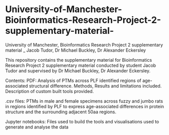 # University-of-Manchester-Bioinformatics-Research-Project-2-supplementary-material-
University of Manchester, Bioinformatics Research Project 2 supplementary material _ Jacob Tudor, Dr Michael Buckley, Dr Alexander Eckersley

This repository contains the supplementary material for Bioinformatics Research Project 2 supplementary material conducted by student Jacob Tudor and supervised by Dr Michael Buckley, Dr Alexander Eckersley.  

Contents: 
PDF: Analysis of PTMs across PLF identified regions of age-associated structural difference. Methods, Results and limitations included. Description of custom built tools provided. 

.csv files: PTMs in male and female specimens across fuzzy and jumbo rats in regions identified by PLF to express age-associated differences in protein structure and the surrounding adjacent 50aa regions. 

Jupyter notebooks: Files used to build the tools and visualisations used to generate and analyse the data
